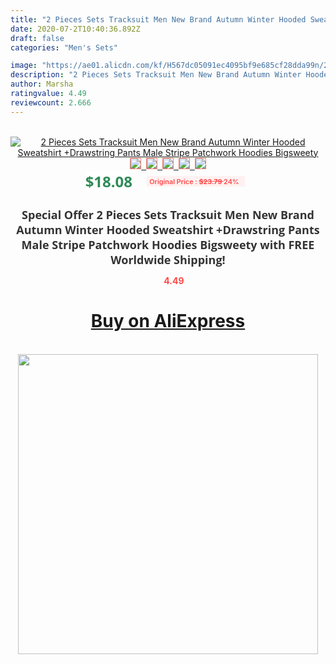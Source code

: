 ```yaml
---
title: "2 Pieces Sets Tracksuit Men New Brand Autumn Winter Hooded Sweatshirt +Drawstring Pants Male Stripe Patchwork Hoodies Bigsweety"
date: 2020-07-2T10:40:36.892Z
draft: false
categories: "Men's Sets"

image: "https://ae01.alicdn.com/kf/H567dc05091ec4095bf9e685cf28dda99n/2-Pieces-Sets-Tracksuit-Men-New-Brand-Autumn-Winter-Hooded-Sweatshirt-Drawstring-Pants-Male-Stripe-Patchwork.jpg"
description: "2 Pieces Sets Tracksuit Men New Brand Autumn Winter Hooded Sweatshirt +Drawstring Pants Male Stripe Patchwork Hoodies Bigsweety"
author: Marsha
ratingvalue: 4.49
reviewcount: 2.666
---
```

<br>
<div style="text-align: center;">
<a href="https://s.click.aliexpress.com/e/_9I5qHR" target="_blank" rel="nofollow noopener noreferrer"><img alt="2 Pieces Sets Tracksuit Men New Brand Autumn Winter Hooded Sweatshirt +Drawstring Pants Male Stripe Patchwork Hoodies Bigsweety" class="magnifier-image" src="https://ae01.alicdn.com/kf/H567dc05091ec4095bf9e685cf28dda99n/2-Pieces-Sets-Tracksuit-Men-New-Brand-Autumn-Winter-Hooded-Sweatshirt-Drawstring-Pants-Male-Stripe-Patchwork.jpg_640x640.jpg">
<br>
<img style="border:1px solid salmon" src="https://ae01.alicdn.com/kf/H567dc05091ec4095bf9e685cf28dda99n/2-Pieces-Sets-Tracksuit-Men-New-Brand-Autumn-Winter-Hooded-Sweatshirt-Drawstring-Pants-Male-Stripe-Patchwork.jpg_120x120.jpg">&nbsp;&nbsp;<img style="border:1px solid salmon" src="https://ae01.alicdn.com/kf/Hea624f0076494c919bd7e4317647dc79g/2-Pieces-Sets-Tracksuit-Men-New-Brand-Autumn-Winter-Hooded-Sweatshirt-Drawstring-Pants-Male-Stripe-Patchwork.jpg_120x120.jpg">&nbsp;&nbsp;<img style="border:1px solid salmon" src="https://ae01.alicdn.com/kf/H5a5de370c0ab4d6b9c85d72244172468q/2-Pieces-Sets-Tracksuit-Men-New-Brand-Autumn-Winter-Hooded-Sweatshirt-Drawstring-Pants-Male-Stripe-Patchwork.jpg_120x120.jpg">&nbsp;&nbsp;<img style="border:1px solid salmon" src="https://ae01.alicdn.com/kf/Hba2ac1254556439baa9382ad89c91541m/2-Pieces-Sets-Tracksuit-Men-New-Brand-Autumn-Winter-Hooded-Sweatshirt-Drawstring-Pants-Male-Stripe-Patchwork.jpg_120x120.jpg">&nbsp;&nbsp;<img style="border:1px solid salmon" src="https://ae01.alicdn.com/kf/H178ef6aaacb44913b3bb59acb237947bB/2-Pieces-Sets-Tracksuit-Men-New-Brand-Autumn-Winter-Hooded-Sweatshirt-Drawstring-Pants-Male-Stripe-Patchwork.jpg_120x120.jpg"></a></div><br0>
<div style="text-align: center;"><span style="background-color: white; border: 0px; box-sizing: border-box; color: seagreen; display: inline-block; font-family: &quot;open sans&quot; , &quot;arial&quot; , &quot;helvetica&quot; , sans-serif , &quot;heiti&quot;; font-size: 24px; font-stretch: inherit; font-weight: 700; line-height: inherit; margin: 0px 10px 0px 0px; padding: 0px; vertical-align: middle;">$18.08 </span>
<span style="background: rgb(255 , 241 , 241); border-radius: 3px; border: 0px; box-sizing: border-box; color: #ff4747; display: inline-block; font-family: inherit; font-size: 12px; font-stretch: inherit; font-style: inherit; font-variant: inherit; font-weight: 600; line-height: inherit; margin: 0px; padding: 2px 5px; transform: scale(0.9); vertical-align: middle;">Original Price : <b style="text-decoration: line-through;">$23.79 </b> 24%&nbsp;&nbsp;</span></div>
<h1 style="color: #333333; display: inline-block; font-family: &quot;open sans&quot; , &quot;arial&quot; , &quot;helvetica&quot; , sans-serif , &quot;heiti&quot;; font-size: 18px; font-stretch: inherit; font-weight: 700; text-align: center;">Special Offer 2 Pieces Sets Tracksuit Men New Brand Autumn Winter Hooded Sweatshirt +Drawstring Pants Male Stripe Patchwork Hoodies Bigsweety with FREE Worldwide Shipping!</h1>
<div style="color: #ff4747; text-align: center;">
<img src="https://4.bp.blogspot.com/-M0ZcTcb-5uY/XleCXlxnR4I/AAAAAAAAAEc/OrjgMkXV1oMQFaCRZj5HQwOCBcu3w1FegCPcBGAYYCw/s1600/star.png" style="height: 15px;">&nbsp;<b>4.49</b></div>
<div class="button_cont" align="center"><a class="buynow_a" href="https://s.click.aliexpress.com/e/_9I5qHR" target="_blank" rel="nofollow noopener noreferrer"><H1>Buy on AliExpress</H1></a></div><br>
<div class="separator" style="clear: both; text-align: center;">
<img src="https://lh3.googleusercontent.com/-pTy5HemUv9M/XlePHvY0dAI/AAAAAAAAAE4/0nX5iRUoIWY8eMW9Dpxeirr157OZliDIgCLcBGAsYHQ/s1600/badge.gif" width="480">
</div>
